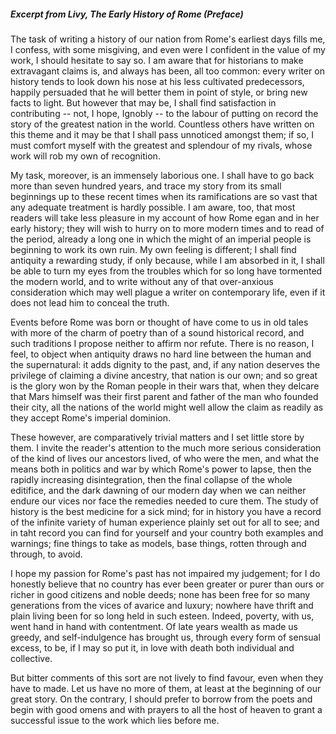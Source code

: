 ##### Excerpt from Livy, The Early History of Rome (Preface)

The task of writing a history of our nation from Rome's earliest days fills me, I confess, with some misgiving, and even were I confident in the value of my work, I should hesitate to say so. I am aware that for historians to make extravagant claims is, and always has been, all too common: every writer on history tends to look down his nose at his less cultivated predecessors, happily persuaded that he will better them in point of style, or bring new facts to light. But however that may be, I shall find satisfaction in contributing -- not, I hope, Ignobly -- to the labour of putting on record the story of the greatest nation in the world. Countless others have written on this theme and it may be that I shall pass unnoticed amongst them; if so, I must comfort myself with the greatest and splendour of my rivals, whose work will rob my own of recognition.

My task, moreover, is an immensely laborious one. I shall have to go back more than seven hundred years, and trace my story from its small beginnings up to these recent times when its ramifications are so vast that any adequate treatment is hardly possible. I am aware, too, that most readers will take less pleasure in my account of how Rome egan and in her early history; they will wish to hurry on to more modern times and to read of the period, already a long one in which the might of an imperial people is beginning to work its own ruin. My own feeling is different; I shall find antiquity a rewarding study, if only because, while I am absorbed in it, I shall be able to turn my eyes from the troubles which for so long have tormented the modern world, and to write without any of that over-anxious consideration which may well plague a writer on contemporary life, even if it does not lead him to conceal the truth.

Events before Rome was born or thought of have come to us in old tales with more of the charm of poetry than of a sound historical record, and such traditions I propose neither to affirm nor refute. There is no reason, I feel, to object when antiquity draws no hard line between the human and the supernatural: it adds dignity to the past, and, if any nation deserves the privilege of claiming a divine ancestry, that nation is our own; and so great is the glory won by the Roman people in their wars that, when they delcare that Mars himself was their first parent and father of the man who founded their city, all the nations of the world might well allow the claim as readily as they accept Rome's imperial dominion.

These however, are comparatively trivial matters and I set little store by them. I invite the reader's attention to the much more serious consideration of the kind of lives our ancestors lived, of who were the men, and what the means both in politics and war by which Rome's power to lapse, then the rapidly increasing disintegration, then the final collapse of the whole editifice, and the dark dawning of our modern day when we can neither endure our vices nor face the remedies needed to cure them. The study of history is the best medicine for a sick mind; for in history you have a record of the infinite variety of human experience plainly set out for all to see; and in taht record you can find for yourself and your country both examples and warnings; fine things to take as models, base things, rotten through and through, to avoid.

I hope my passion for Rome's past has not impaired my judgement; for I do honestly believe that no country has ever been greater or purer than ours or richer in good citizens and noble deeds; none has been free for so many generations from the vices of avarice and luxury; nowhere have thrift and plain living been for so long held in such esteen. Indeed, poverty, with us, went hand in hand with contentment. Of late years wealth as made us greedy, and self-indulgence has brought us, through every form of sensual excess, to be, if I may so put it, in love with death both individual and collective.

But bitter comments of this sort are not lively to find favour, even when they have to made. Let us have no more of them, at least at the beginning of our great story. On the contrary, I should prefer to borrow from the poets and begin with good omens and with prayers to all the host of heaven to grant a successful issue to the work which lies before me.
